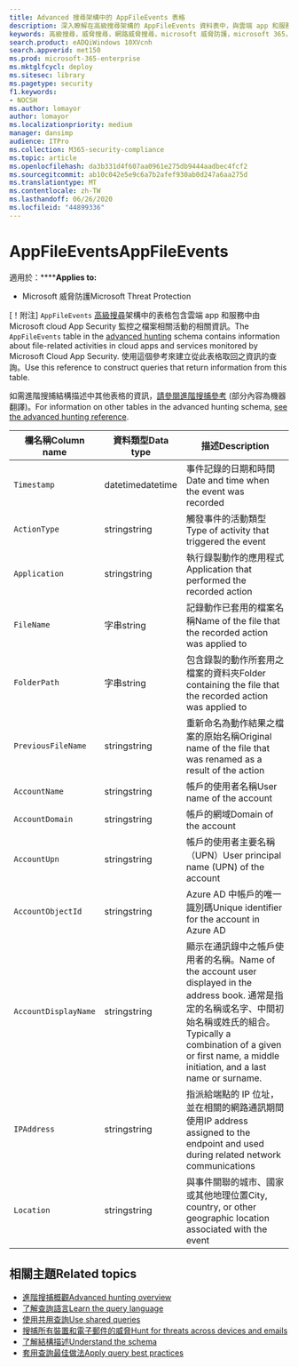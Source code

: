 ```yaml
---
title: Advanced 搜尋架構中的 AppFileEvents 表格
description: 深入瞭解在高級搜尋架構的 AppFileEvents 資料表中，與雲端 app 和服務相關聯的檔案相關事件
keywords: 高級搜尋，威脅搜尋，網路威脅搜尋，microsoft 威脅防護，microsoft 365，mtp，m365，搜尋，查詢，遙測，架構參考，kusto，table，欄，資料類型，描述，AppFileEvents，Cloud App Security，MCAS
search.product: eADQiWindows 10XVcnh
search.appverid: met150
ms.prod: microsoft-365-enterprise
ms.mktglfcycl: deploy
ms.sitesec: library
ms.pagetype: security
f1.keywords:
- NOCSH
ms.author: lomayor
author: lomayor
ms.localizationpriority: medium
manager: dansimp
audience: ITPro
ms.collection: M365-security-compliance
ms.topic: article
ms.openlocfilehash: da3b331d4f607aa0961e275db9444aadbec4fcf2
ms.sourcegitcommit: ab10c042e5e9c6a7b2afef930ab0d247a6aa275d
ms.translationtype: MT
ms.contentlocale: zh-TW
ms.lasthandoff: 06/26/2020
ms.locfileid: "44899336"
---
```

# <a name="appfileevents"></a><span data-ttu-id="6b7c0-104">AppFileEvents</span><span class="sxs-lookup"><span data-stu-id="6b7c0-104">AppFileEvents</span></span>

<span data-ttu-id="6b7c0-105">適用於：\*\*\*\*</span><span class="sxs-lookup"><span data-stu-id="6b7c0-105">**Applies to:**</span></span>
- <span data-ttu-id="6b7c0-106">Microsoft 威脅防護</span><span class="sxs-lookup"><span data-stu-id="6b7c0-106">Microsoft Threat Protection</span></span>

<span data-ttu-id="6b7c0-107">[！附注] `AppFileEvents` [高級搜尋](advanced-hunting-overview.md)架構中的表格包含雲端 app 和服務中由 Microsoft cloud App Security 監控之檔案相關活動的相關資訊。</span><span class="sxs-lookup"><span data-stu-id="6b7c0-107">The `AppFileEvents` table in the [advanced hunting](advanced-hunting-overview.md) schema contains information about file-related activities in cloud apps and services monitored by Microsoft Cloud App Security.</span></span> <span data-ttu-id="6b7c0-108">使用這個參考來建立從此表格取回之資訊的查詢。</span><span class="sxs-lookup"><span data-stu-id="6b7c0-108">Use this reference to construct queries that return information from this table.</span></span>

<span data-ttu-id="6b7c0-109">如需進階搜捕結構描述中其他表格的資訊，[請參閱進階搜捕參考](advanced-hunting-schema-tables.md) (部分內容為機器翻譯)。</span><span class="sxs-lookup"><span data-stu-id="6b7c0-109">For information on other tables in the advanced hunting schema, [see the advanced hunting reference](advanced-hunting-schema-tables.md).</span></span>

| <span data-ttu-id="6b7c0-110">欄名稱</span><span class="sxs-lookup"><span data-stu-id="6b7c0-110">Column name</span></span> | <span data-ttu-id="6b7c0-111">資料類型</span><span class="sxs-lookup"><span data-stu-id="6b7c0-111">Data type</span></span> | <span data-ttu-id="6b7c0-112">描述</span><span class="sxs-lookup"><span data-stu-id="6b7c0-112">Description</span></span> |
|-------------|-----------|-------------|
| `Timestamp` | <span data-ttu-id="6b7c0-113">datetime</span><span class="sxs-lookup"><span data-stu-id="6b7c0-113">datetime</span></span> | <span data-ttu-id="6b7c0-114">事件記錄的日期和時間</span><span class="sxs-lookup"><span data-stu-id="6b7c0-114">Date and time when the event was recorded</span></span> |
| `ActionType` | <span data-ttu-id="6b7c0-115">string</span><span class="sxs-lookup"><span data-stu-id="6b7c0-115">string</span></span> | <span data-ttu-id="6b7c0-116">觸發事件的活動類型</span><span class="sxs-lookup"><span data-stu-id="6b7c0-116">Type of activity that triggered the event</span></span> |
| `Application` | <span data-ttu-id="6b7c0-117">string</span><span class="sxs-lookup"><span data-stu-id="6b7c0-117">string</span></span> | <span data-ttu-id="6b7c0-118">執行錄製動作的應用程式</span><span class="sxs-lookup"><span data-stu-id="6b7c0-118">Application that performed the recorded action</span></span> |
| `FileName` | <span data-ttu-id="6b7c0-119">字串</span><span class="sxs-lookup"><span data-stu-id="6b7c0-119">string</span></span> | <span data-ttu-id="6b7c0-120">記錄動作已套用的檔案名稱</span><span class="sxs-lookup"><span data-stu-id="6b7c0-120">Name of the file that the recorded action was applied to</span></span> |
| `FolderPath` | <span data-ttu-id="6b7c0-121">字串</span><span class="sxs-lookup"><span data-stu-id="6b7c0-121">string</span></span> | <span data-ttu-id="6b7c0-122">包含錄製的動作所套用之檔案的資料夾</span><span class="sxs-lookup"><span data-stu-id="6b7c0-122">Folder containing the file that the recorded action was applied to</span></span> |
| `PreviousFileName` | <span data-ttu-id="6b7c0-123">string</span><span class="sxs-lookup"><span data-stu-id="6b7c0-123">string</span></span> | <span data-ttu-id="6b7c0-124">重新命名為動作結果之檔案的原始名稱</span><span class="sxs-lookup"><span data-stu-id="6b7c0-124">Original name of the file that was renamed as a result of the action</span></span> |
| `AccountName` | <span data-ttu-id="6b7c0-125">string</span><span class="sxs-lookup"><span data-stu-id="6b7c0-125">string</span></span> | <span data-ttu-id="6b7c0-126">帳戶的使用者名稱</span><span class="sxs-lookup"><span data-stu-id="6b7c0-126">User name of the account</span></span> |
| `AccountDomain` | <span data-ttu-id="6b7c0-127">string</span><span class="sxs-lookup"><span data-stu-id="6b7c0-127">string</span></span> | <span data-ttu-id="6b7c0-128">帳戶的網域</span><span class="sxs-lookup"><span data-stu-id="6b7c0-128">Domain of the account</span></span> |
| `AccountUpn` | <span data-ttu-id="6b7c0-129">string</span><span class="sxs-lookup"><span data-stu-id="6b7c0-129">string</span></span> | <span data-ttu-id="6b7c0-130">帳戶的使用者主要名稱（UPN）</span><span class="sxs-lookup"><span data-stu-id="6b7c0-130">User principal name (UPN) of the account</span></span> |
| `AccountObjectId` | <span data-ttu-id="6b7c0-131">string</span><span class="sxs-lookup"><span data-stu-id="6b7c0-131">string</span></span> | <span data-ttu-id="6b7c0-132">Azure AD 中帳戶的唯一識別碼</span><span class="sxs-lookup"><span data-stu-id="6b7c0-132">Unique identifier for the account in Azure AD</span></span> |
| `AccountDisplayName` | <span data-ttu-id="6b7c0-133">string</span><span class="sxs-lookup"><span data-stu-id="6b7c0-133">string</span></span> | <span data-ttu-id="6b7c0-134">顯示在通訊錄中之帳戶使用者的名稱。</span><span class="sxs-lookup"><span data-stu-id="6b7c0-134">Name of the account user displayed in the address book.</span></span> <span data-ttu-id="6b7c0-135">通常是指定的名稱或名字、中間初始名稱或姓氏的組合。</span><span class="sxs-lookup"><span data-stu-id="6b7c0-135">Typically a combination of a given or first name, a middle initiation, and a last name or surname.</span></span> |
| `IPAddress` | <span data-ttu-id="6b7c0-136">string</span><span class="sxs-lookup"><span data-stu-id="6b7c0-136">string</span></span> | <span data-ttu-id="6b7c0-137">指派給端點的 IP 位址，並在相關的網路通訊期間使用</span><span class="sxs-lookup"><span data-stu-id="6b7c0-137">IP address assigned to the endpoint and used during related network communications</span></span> |
| `Location` | <span data-ttu-id="6b7c0-138">string</span><span class="sxs-lookup"><span data-stu-id="6b7c0-138">string</span></span> | <span data-ttu-id="6b7c0-139">與事件關聯的城市、國家或其他地理位置</span><span class="sxs-lookup"><span data-stu-id="6b7c0-139">City, country, or other geographic location associated with the event</span></span> |

## <a name="related-topics"></a><span data-ttu-id="6b7c0-140">相關主題</span><span class="sxs-lookup"><span data-stu-id="6b7c0-140">Related topics</span></span>
- [<span data-ttu-id="6b7c0-141">進階搜捕概觀</span><span class="sxs-lookup"><span data-stu-id="6b7c0-141">Advanced hunting overview</span></span>](advanced-hunting-overview.md)
- [<span data-ttu-id="6b7c0-142">了解查詢語言</span><span class="sxs-lookup"><span data-stu-id="6b7c0-142">Learn the query language</span></span>](advanced-hunting-query-language.md)
- [<span data-ttu-id="6b7c0-143">使用共用查詢</span><span class="sxs-lookup"><span data-stu-id="6b7c0-143">Use shared queries</span></span>](advanced-hunting-shared-queries.md)
- [<span data-ttu-id="6b7c0-144">搜捕所有裝置和電子郵件的威脅</span><span class="sxs-lookup"><span data-stu-id="6b7c0-144">Hunt for threats across devices and emails</span></span>](advanced-hunting-query-emails-devices.md)
- [<span data-ttu-id="6b7c0-145">了解結構描述</span><span class="sxs-lookup"><span data-stu-id="6b7c0-145">Understand the schema</span></span>](advanced-hunting-schema-tables.md)
- [<span data-ttu-id="6b7c0-146">套用查詢最佳做法</span><span class="sxs-lookup"><span data-stu-id="6b7c0-146">Apply query best practices</span></span>](advanced-hunting-best-practices.md)
